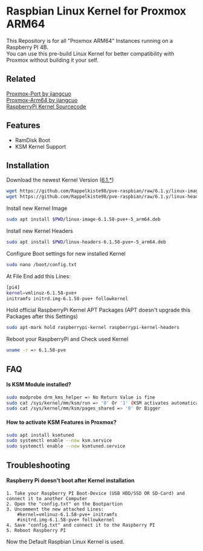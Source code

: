 
# Raspbian Linux Kernel for Proxmox ARM64

This Repository is for all "Proxmox ARM64" Instances running on a Raspberry PI 4B.  
You can use this pre-build Linux Kernel for better compatibility with Proxmox without building it your self.

## Related

[Proxmox-Port by jiangcuo](https://github.com/jiangcuo/Proxmox-Port)  
[Proxmox-Arm64 by jiangcuo](https://github.com/jiangcuo/Proxmox-Arm64)  
[RaspberryPi Kernel Sourcecode](https://github.com/raspberrypi/linux)

## Features

- RamDisk Boot
- KSM Kernel Support



## Installation

Download the newest Kernel Version ([6.1.*](https://github.com/Rappelkiste98/pve-raspbian/tree/6.1.y))
```bash
wget https://github.com/Rappelkiste98/pve-raspbian/raw/6.1.y/linux-image-6.1.58-pve+-5_arm64.deb &&
wget https://github.com/Rappelkiste98/pve-raspbian/raw/6.1.y/linux-headers-6.1.58-pve%2B-5_arm64.deb
```

Install new Kernel Image
```bash
sudo apt install $PWD/linux-image-6.1.58-pve+-5_arm64.deb
```

Install new Kernel Headers
```bash
sudo apt install $PWD/linux-headers-6.1.58-pve+-5_arm64.deb
```

Configure Boot settings for new installed Kernel
```bash
sudo nano /boot/config.txt
```
At File End add this Lines:
```bash
[pi4]
kernel=vmlinuz-6.1.58-pve+
initramfs initrd.img-6.1.58-pve+ followkernel
```

Hold official RaspberryPi Kernel APT Packages (APT doesn't upgrade this Packages after this Settings)
```bash
sudo apt-mark hold raspberrypi-kernel raspberrypi-kernel-headers
```

Reboot your RaspberryPi and Check used Kernel
```bash
uname -r => 6.1.58-pve
```
## FAQ
#### Is KSM Module installed?
```bash
sudo modprobe drm_kms_helper => No Return Value is fine
sudo cat /sys/kernel/mm/ksm/run => '0' Or '1' (KSM activates automatically at 70& RAM Usage)
sudo cat /sys/kernel/mm/ksm/pages_shared => '0' Or Bigger
```

#### How to activate KSM Features in Proxmox?
```bash
sudo apt install ksmtuned
sudo systemctl enable --now ksm.service
sudo systemctl enable --now ksmtuned.service
```

## Troubleshooting
#### Raspberry Pi doesn't boot after Kernel installation
    1. Take your Raspberry PI Boot-Device (USB HDD/SSD OR SD-Card) and connect it to another Computer
    2. Open the "config.txt" on the Bootpartion
    3. Uncomment the new attached Lines:
        #kernel=vmlinuz-6.1.58-pve+ initramfs
        #initrd.img-6.1.58-pve+ followkernel
    4. Save "config.txt" and connect it to the Raspberry PI
    5. Reboot Raspberry PI
Now the Default Raspbian Linux Kernel is used.
